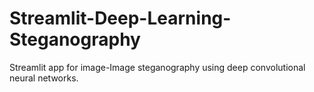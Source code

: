 # Streamlit-Deep-Learning-Steganography
Streamlit app for image-Image steganography using deep convolutional neural networks.
